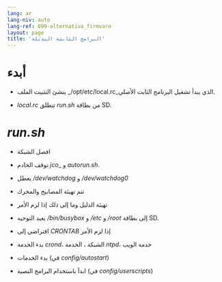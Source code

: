 ```yaml
---
lang: ar
lang-niv: auto
lang-ref: 099-alternativa_firmvaro
layout: page
title: 'البرامج الثابتة البديلة'
---
```


# أبدء

* ينشئ التثبيت الملف _/opt/etc/local.rc_الذي يبدأ تشغيل البرنامج الثابت الأصلي.


* _local.rc_ تنطلق _run.sh_ من بطاقة SD.



# _run.sh_

  * افصل الشبكة


  * توقف الخادم _jco__ و _autorun.sh_.


  * يعطل _/dev/watchdog_ و _/dev/watchdog0_


  * تتم تهيئة المصابيح والمحرك


  * تهيئة الدليل وما إلى ذلك إذا لزم الأمر


  * يعيد التوجيه _/bin/busybox_ و _/etc_ و _/root_ إلى بطاقة SD.


  * افتراضي إلى _CRONTAB_ إذا لزم الأمر


  * بدء الخدمة _crond_، الشبكة ، الخدمة _ntpd_، خدمة الويب


  * بدء الخدمات (في _config/autostart_)


  * ابدأ باستخدام البرامج النصية (في _config/userscripts_)


